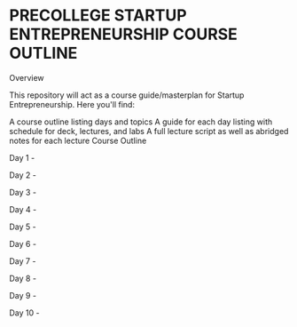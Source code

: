 # PRECOLLEGE STARTUP ENTREPRENEURSHIP COURSE OUTLINE
Overview

This repository will act as a course guide/masterplan for Startup Entrepreneurship. Here you'll find:

A course outline listing days and topics
A guide for each day listing with schedule for deck, lectures, and labs
A full lecture script as well as abridged notes for each lecture
Course Outline

Day 1 - 

Day 2 - 

Day 3 - 

Day 4 - 

Day 5 - 

Day 6 - 

Day 7 - 

Day 8 - 

Day 9 - 

Day 10 - 
